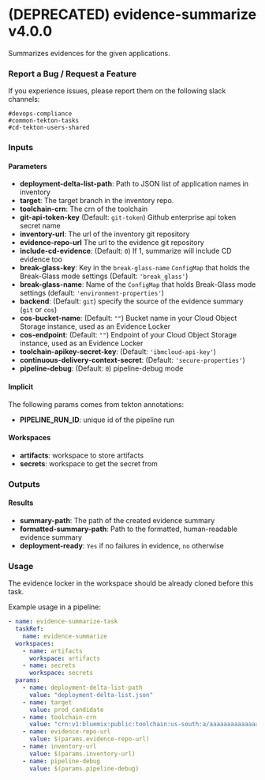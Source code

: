 # (DEPRECATED) evidence-summarize v4.0.0

Summarizes evidences for the given applications.

### Report a Bug / Request a Feature

If you experience issues, please report them on the following slack channels:
```
#devops-compliance
#common-tekton-tasks
#cd-tekton-users-shared
```

### Inputs

#### Parameters

 - **deployment-delta-list-path**: Path to JSON list of application names in inventory
 - **target**: The target branch in the inventory repo.
 - **toolchain-crn**: The crn of the toolchain
 - **git-api-token-key** (Default: `git-token`) Github enterprise api token secret name
 - **inventory-url**: The url of the inventory git repository
 - **evidence-repo-url** The url to the evidence git repository
 - **include-cd-evidence**: (Default: `0`) If 1, summarize will include CD evidence too
 - **break-glass-key**: Key in the `break-glass-name` `ConfigMap` that holds the Break-Glass mode settings (Default: `'break_glass'`)
 - **break-glass-name**:  Name of the `ConfigMap` that holds Break-Glass mode settings (default: `'environment-properties'`)
 - **backend**: (Default: `git`) specify the source of the evidence summary (`git` or `cos`)
 - **cos-bucket-name**: (Default: `""`) Bucket name in your Cloud Object Storage instance, used as an Evidence Locker
 - **cos-endpoint**: (Default: `""`) Endpoint of your Cloud Object Storage instance, used as an Evidence Locker
 - **toolchain-apikey-secret-key**: (Default: `'ibmcloud-api-key'`)
 - **continuous-delivery-context-secret**: (Default: `'secure-properties'`)
 - **pipeline-debug**: (Default: `0`) pipeline-debug mode

#### Implicit

The following params comes from tekton annotations:

 - **PIPELINE_RUN_ID**: unique id of the pipeline run

#### Workspaces

 - **artifacts**: workspace to store artifacts
 - **secrets**: workspace to get the secret from

### Outputs

#### Results

 - **summary-path**: The path of the created evidence summary
 - **formatted-summary-path**: Path to the formatted, human-readable evidence summary
 - **deployment-ready**: `Yes` if no failures in evidence, `no` otherwise

### Usage

The evidence locker in the workspace should be already cloned before this task.

Example usage in a pipeline:

```yaml
- name: evidence-summarize-task
  taskRef:
    name: evidence-summarize
  workspaces:
    - name: artifacts
      workspace: artifacts
    - name: secrets
      workspace: secrets
  params:
    - name: deployment-delta-list-path
      value: "deployment-delta-list.json"
    - name: target
      value: prod_candidate
    - name: toolchain-crn
      value: "crn:v1:bluemix:public:toolchain:us-south:a/aaaaaaaaaaaaaaaaaaaaaaaaaaaaaaaa:bbbbbbbb-cccc-dddd-eeee-ffffffffffff::"
    - name: evidence-repo-url
      value: $(params.evidence-repo-url)
    - name: inventory-url
      value: $(params.inventory-url)
    - name: pipeline-debug
      value: $(params.pipeline-debug)
```
